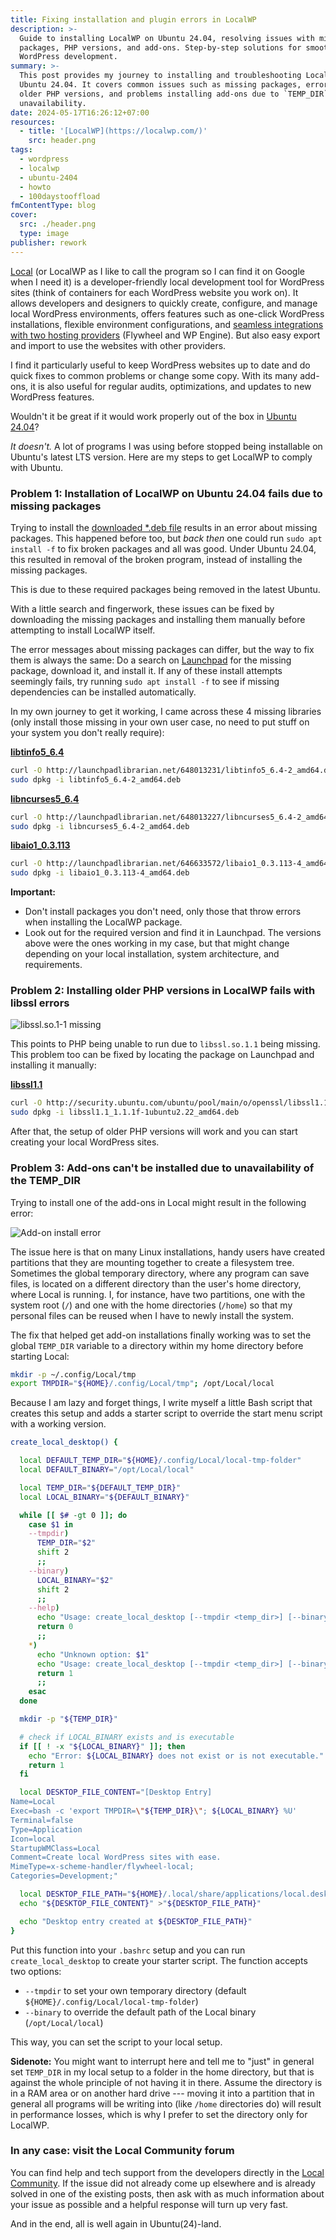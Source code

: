 ```yaml
---
title: Fixing installation and plugin errors in LocalWP
description: >-
  Guide to installing LocalWP on Ubuntu 24.04, resolving issues with missing
  packages, PHP versions, and add-ons. Step-by-step solutions for smooth
  WordPress development.
summary: >-
  This post provides my journey to installing and troubleshooting LocalWP on
  Ubuntu 24.04. It covers common issues such as missing packages, errors with
  older PHP versions, and problems installing add-ons due to `TEMP_DIR`
  unavailability.
date: 2024-05-17T16:26:12+07:00
resources:
  - title: '[LocalWP](https://localwp.com/)'
    src: header.png
tags:
  - wordpress
  - localwp
  - ubuntu-2404
  - howto
  - 100daystooffload
fmContentType: blog
cover:
  src: ./header.png
  type: image
publisher: rework
---
```


[Local](https://localwp.com/) (or LocalWP as I like to call the program so I can find it on Google when I need it) is a developer-friendly local development tool for WordPress sites (think of containers for each WordPress website you work on). It allows developers and designers to quickly create, configure, and manage local WordPress environments, offers features such as one-click WordPress installations, flexible environment configurations, and [seamless integrations with two hosting providers](https://localwp.com/connect/) (Flywheel and WP Engine). But also easy export and import to use the websites with other providers.

I find it particularly useful to keep WordPress websites up to date and do quick fixes to common problems or change some copy. With its many add-ons, it is also useful for regular audits, optimizations, and updates to new WordPress features.

Wouldn't it be great if it would work properly out of the box in [Ubuntu 24.04](/tags/ubuntu-2404/)?

*It doesn't.* A lot of programs I was using before stopped being installable on Ubuntu's latest LTS version. Here are my steps to get LocalWP to comply with Ubuntu.

### Problem 1: Installation of LocalWP on Ubuntu 24.04 fails due to missing packages

Trying to install the [downloaded *.deb file]() results in an error about missing packages. This happened before too, but *back then* one could run `sudo apt install -f` to fix broken packages and all was good. Under Ubuntu 24.04, this resulted in removal of the broken program, instead of installing the missing packages.

This is due to these required packages being removed in the latest Ubuntu.

With a little search and fingerwork, these issues can be fixed by downloading the missing packages and installing them manually before attempting to install LocalWP itself.

The error messages about missing packages can differ, but the way to fix them is always the same: Do a search on [Launchpad](https://launchpad.net/) for the missing package, download it, and install it. If any of these install attempts seemingly fails, try running `sudo apt install -f` to see if missing dependencies can be installed automatically.

In my own journey to get it working, I came across these 4 missing libraries (only install those missing in your own user case, no need to put stuff on your system you don't really require):

**[libtinfo5_6.4](https://launchpad.net/ubuntu/lunar/amd64/libtinfo5/6.4-2)**

```bash
curl -O http://launchpadlibrarian.net/648013231/libtinfo5_6.4-2_amd64.deb
sudo dpkg -i libtinfo5_6.4-2_amd64.deb
```

**[libncurses5_6.4](https://launchpad.net/ubuntu/lunar/amd64/libncurses5/6.4-2)**

```bash
curl -O http://launchpadlibrarian.net/648013227/libncurses5_6.4-2_amd64.deb
sudo dpkg -i libncurses5_6.4-2_amd64.deb
```

**[libaio1_0.3.113](https://launchpad.net/ubuntu/lunar/amd64/libaio1/0.3.113-4)**

```bash
curl -O http://launchpadlibrarian.net/646633572/libaio1_0.3.113-4_amd64.deb
sudo dpkg -i libaio1_0.3.113-4_amd64.deb
```

**Important:**

* Don't install packages you don't need, only those that throw errors when installing the LocalWP package.
* Look out for the required version and find it in Launchpad. The versions above were the ones working in my case, but that might change depending on your local installation, system architecture, and requirements.

### Problem 2: Installing older PHP versions in LocalWP fails with libssl errors

![libssl.so.1-1 missing](missing-libssl.png)

This points to PHP being unable to run due to `libssl.so.1.1` being missing. This problem too can be fixed by locating the package on Launchpad and installing it manually:

**[libssl1.1](https://packages.ubuntu.com/focal/amd64/libssl1.1/download)**

```bash
curl -O http://security.ubuntu.com/ubuntu/pool/main/o/openssl/libssl1.1_1.1.1f-1ubuntu2.22_amd64.deb
sudo dpkg -i libssl1.1_1.1.1f-1ubuntu2.22_amd64.deb
```

After that, the setup of older PHP versions will work and you can start creating your local WordPress sites.

### Problem 3: Add-ons can't be installed due to unavailability of the TEMP_DIR

Trying to install one of the add-ons in Local might result in the following error:

![Add-on install error](tmp-folder-outside-of-device.png)

The issue here is that on many Linux installations, handy users have created partitions that they are mounting together to create a filesystem tree. Sometimes the global temporary directory, where any program can save files, is located on a different directory than the user's home directory, where Local is running. I, for instance, have two partitions, one with the system root (`/`) and one with the home directories (`/home`) so that my personal files can be reused when I have to newly install the system.

The fix that helped get add-on installations finally working was to set the global `TEMP_DIR` variable to a directory within my home directory before starting Local:

```bash
mkdir -p ~/.config/Local/tmp
export TMPDIR="${HOME}/.config/Local/tmp"; /opt/Local/local
```

Because I am lazy and forget things, I write myself a little Bash script that creates this setup and adds a starter script to override the start menu script with a working version.

```bash
create_local_desktop() {

  local DEFAULT_TEMP_DIR="${HOME}/.config/Local/local-tmp-folder"
  local DEFAULT_BINARY="/opt/Local/local"

  local TEMP_DIR="${DEFAULT_TEMP_DIR}"
  local LOCAL_BINARY="${DEFAULT_BINARY}"

  while [[ $# -gt 0 ]]; do
    case $1 in
    --tmpdir)
      TEMP_DIR="$2"
      shift 2
      ;;
    --binary)
      LOCAL_BINARY="$2"
      shift 2
      ;;
    --help)
      echo "Usage: create_local_desktop [--tmpdir <temp_dir>] [--binary <local_binary>]"
      return 0
      ;;
    *)
      echo "Unknown option: $1"
      echo "Usage: create_local_desktop [--tmpdir <temp_dir>] [--binary <local_binary>]"
      return 1
      ;;
    esac
  done

  mkdir -p "${TEMP_DIR}"

  # check if LOCAL_BINARY exists and is executable
  if [[ ! -x "${LOCAL_BINARY}" ]]; then
    echo "Error: ${LOCAL_BINARY} does not exist or is not executable."
    return 1
  fi

  local DESKTOP_FILE_CONTENT="[Desktop Entry]
Name=Local
Exec=bash -c 'export TMPDIR=\"${TEMP_DIR}\"; ${LOCAL_BINARY} %U'
Terminal=false
Type=Application
Icon=local
StartupWMClass=Local
Comment=Create local WordPress sites with ease.
MimeType=x-scheme-handler/flywheel-local;
Categories=Development;"

  local DESKTOP_FILE_PATH="${HOME}/.local/share/applications/local.desktop"
  echo "${DESKTOP_FILE_CONTENT}" >"${DESKTOP_FILE_PATH}"

  echo "Desktop entry created at ${DESKTOP_FILE_PATH}"
}

```

Put this function into your `.bashrc` setup and you can run `create_local_desktop` to create your starter script. The function accepts two options:

* `--tmpdir` to set your own temporary directory (default `${HOME}/.config/Local/local-tmp-folder`)
* `--binary` to override the default path of the Local binary (`/opt/Local/local`)

This way, you can set the script to your local setup.

**Sidenote:** You might want to interrupt here and tell me to "just" in general set `TEMP_DIR` in my local setup to a folder in the home directory, but that is against the whole principle of not having it in there. Assume the directory is in a RAM area or on another hard drive --- moving it into a partition that in general all programs will be writing into (like `/home` directories do) will result in performance losses, which is why I prefer to set the directory only for LocalWP.

### In any case: visit the Local Community forum

You can find help and tech support from the developers directly in the [Local Community](https://community.localwp.com/). If the issue did not already come up elsewhere and is already solved in one of the existing posts, then ask with as much information about your issue as possible and a helpful response will turn up very fast.

And in the end, all is well again in Ubuntu(24)-land.
